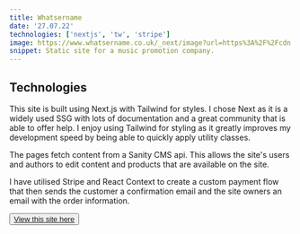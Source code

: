 ```yaml
---
title: Whatsername
date: '27.07.22'
technologies: ['nextjs', 'tw', 'stripe']
image: https://www.whatsername.co.uk/_next/image?url=https%3A%2F%2Fcdn.sanity.io%2Fimages%2F878j5f8u%2Fproduction%2F6211b8fcd60549b4afd16817dd1ca9086c5dfd3e-1920x1080.png&w=1920&q=75
snippet: Static site for a music promotion company.
---
```


## Technologies

This site is built using Next.js with Tailwind for styles. I chose Next as it is a widely used SSG with lots of documentation and a great community that is able to offer help. I enjoy using Tailwind for styling as it greatly improves my development speed by being able to quickly apply utility classes.

The pages fetch content from a Sanity CMS api. This allows the site's users and authors to edit content and products that are available on the site.

I have utilised Stripe and React Context to create a custom payment flow that then sends the customer a confirmation email and the site owners an email with the order information.

<button className='primary'><a href='https://whatsername.co.uk' target='_blank' rel='noopener'>View this site here</a></button>

